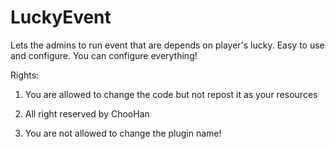 ﻿# LuckyEvent

Lets the admins to run event that are depends on player's lucky. Easy to use and configure. You can configure everything!

Rights:

1. You are allowed to change the code but not repost it as your resources

2. All right reserved by ChooHan

3. You are not allowed to change the plugin name!
